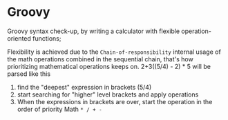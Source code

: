 # Groovy
Groovy syntax check-up, by writing a calculator with flexible operation-oriented functions;

Flexibility is achieved due to the `Chain-of-responsibility` internal usage
of the math operations combined in the sequential chain, that's how prioritizing mathematical operations keeps on.
2+3((5/4) - 2) * 5 will be parsed like this
 1. find the "deepest" expression in brackets (5/4)
 2. start searching for "higher" level brackets and apply operations
 3. When the expressions in brackets are over, start the operation in the order of priority Math  `* / + -`  
